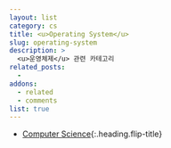 ```yaml
---
layout: list
category: cs
title: <u>Operating System</u>
slug: operating-system
description: >
  <u>운영체제</u> 관련 카테고리
related_posts:
  -
addons:
  - related
  - comments
list: true
---
```


* [Computer Science]{:.heading.flip-title}

[Computer Science]: /cs/
